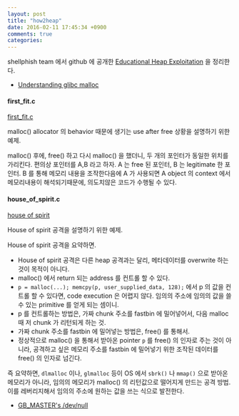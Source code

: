 ```yaml
---
layout: post
title: "how2heap"
date: 2016-02-11 17:45:34 +0900
comments: true
categories: 
---
```


shellphish team 에서 github 에 공개한 [Educational Heap Exploitation](https://github.com/shellphish/how2heap) 을 정리한다.

* [Understanding glibc malloc](https://sploitfun.wordpress.com/2015/02/10/understanding-glibc-malloc/)

#### first_fit.c

[first_fit.c](https://github.com/shellphish/how2heap/blob/master/first_fit.c)

malloc() allocator 의 behavior 때문에 생기는 use after free 상황을 설명하기 위한 예제.

malloc() 후에, free() 하고 다시 malloc() 을 했더니, 두 개의 포인터가 동일한 위치를 가리킨다. 편의상 포인터를 A,B 라고 하자. A 는 free 된 포인터, B 는 legitimate 한 포인터. B 를 통해 메모리 내용을 조작한다음에 A 가 사용되면 A object 의 context 에서 메모리내용이 해석되기때문에, 의도치않은 코드가 수행될 수 있다.

#### house_of_spirit.c

[house of spirit](https://github.com/shellphish/how2heap/blob/master/house_of_spirit.c)

House of spirit 공격을 설명하기 위한 예제.

House of spirit 공격을 요약하면.

* House of spirit 공격은 다른 heap 공격과는 달리, 메타데이터를 overwrite 하는 것이 목적이 아니다.
* malloc() 에서 return 되는 address 를 컨트롤 할 수 있다.
* `p = malloc(...); memcpy(p, user_supplied_data, 128);` 에서 p 의 값을 컨트롤 할 수 있다면, code execution 은 어렵지 않다. 임의의 주소에 임의의 값을 쓸 수 있는 primitive 를 얻게 되는 셈이니.
* p 를 컨트롤하는 방법은, 가짜 chunk 주소를 fastbin 에 밀어넣어서, 다음 malloc 때 저 chunk 가 리턴되게 하는 것.
* 가짜 chunk 주소를 fastbin 에 밀어넣는 방법은, free() 를 통해서.
* 정상적으로 malloc() 을 통해서 받아온 pointer `p` 를 free() 의 인자로 주는 것이 아니라, 공격하고 싶은 메모리 주소를 fastbin 에 밀어넣기 위한 조작된 데이터를 free() 의 인자로 넘긴다.

즉 요약하면, `dlmalloc` 이나, `glmalloc` 등이 OS 에서 `sbrk()` 나 `mmap()` 으로 받아온 메모리가 아니라, 임의의 메모리가 malloc() 의 리턴값으로 떨어지게 만드는 공격 방법. 이를 레버리지해서 임의의 주소에 원하는 값을 쓰는 식으로 발전한다.

* [GB_MASTER's /dev/null](https://gbmaster.wordpress.com/2015/07/21/x86-exploitation-101-house-of-spirit-friendly-stack-overflow/)
